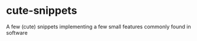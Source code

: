# cute-snippets

A few (cute) snippets implementing a few small features commonly found in software
